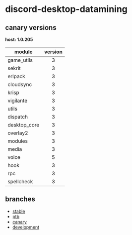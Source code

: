 # discord-desktop-datamining

## canary versions

**host: 1.0.205**

| module | version |
| ------ | :-----: |
| game_utils | 3 |
| sekrit | 3 |
| erlpack | 3 |
| cloudsync | 3 |
| krisp | 3 |
| vigilante | 3 |
| utils | 3 |
| dispatch | 3 |
| desktop_core | 3 |
| overlay2 | 3 |
| modules | 3 |
| media | 3 |
| voice | 5 |
| hook | 3 |
| rpc | 3 |
| spellcheck | 3 |

## branches

- [stable](https://github.com/OpenAsar/discord-desktop-datamining/tree/stable)
- [ptb](https://github.com/OpenAsar/discord-desktop-datamining/tree/ptb)
- [canary](https://github.com/OpenAsar/discord-desktop-datamining/tree/canary)
- [development](https://github.com/OpenAsar/discord-desktop-datamining/tree/development)